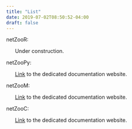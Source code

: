 ```yaml
---
title: "List"
date: 2019-07-02T08:50:52-04:00
draft: false
---
```


netZooR: 

&nbsp; &nbsp; &nbsp; Under construction.

netZooPy: 

&nbsp; &nbsp; &nbsp; [Link](https://netzoopy.readthedocs.io/en/latest/?badge=latest) to the dedicated documentation website.

netZooM: 

&nbsp; &nbsp; &nbsp; [Link](https://netzoom.readthedocs.io/en/latest/?badge=latest) to the dedicated documentation website.

netZooC: 

&nbsp; &nbsp; &nbsp; [Link](https://netzooc.readthedocs.io/en/latest/?badge=latest) to the dedicated documentation website.

